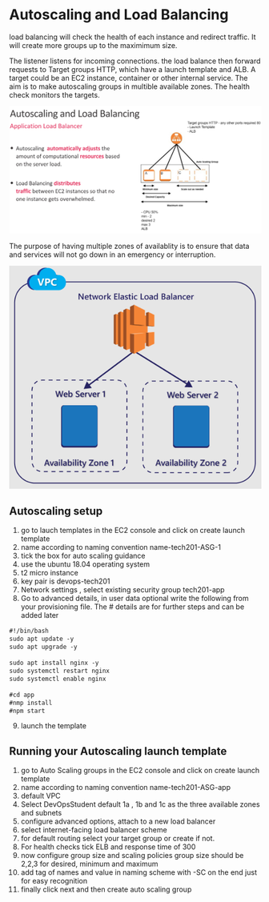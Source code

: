 # Autoscaling and Load Balancing

load balancing will check the health of each instance and redirect traffic. It will create more groups up to the maximimum size.

The listener listens for incoming connections. the load balance then forward requests to Target groups HTTP, which have a launch template and ALB. A target could be an EC2 instance, container or other internal service. The aim is to make autoscaling groups in multible available zones. The health check monitors the targets.

![Alt text](pics/AWS16.png "a title")

The purpose of having multiple zones of availablity is to ensure that data and services will not go down in an emergency or interruption.

![Alt text](pics/AWS17.PNG "a title")

## Autoscaling setup

1. go to lauch templates in the EC2 console and click on create launch template
2. name according to naming convention name-tech201-ASG-1
3. tick the box for auto scaling guidance
4. use the ubuntu 18.04 operating system
5. t2 micro instance
6. key pair is devops-tech201
7. Network settings , select existing security group tech201-app
8. Go to advanced details, in user data optional write the following from your provisioning file. The # details are for further steps and can be added later
```
#!/bin/bash
sudo apt update -y
sudo apt upgrade -y

sudo apt install nginx -y
sudo systemctl restart nginx
sudo systemctl enable nginx

#cd app
#nmp install
#npm start
```
9. launch the template

## Running your Autoscaling launch template

1. go to Auto Scaling groups in the EC2 console and click on create launch template
2. name according to naming convention name-tech201-ASG-app
3. default VPC
4. Select DevOpsStudent default 1a , 1b and 1c as the three available zones and subnets
5. configure advanced options, attach to a new load balancer
6. select internet-facing load balancer scheme
7. for default routing select your target group or create if not.
8. For health checks tick ELB and response time of 300
9. now configure group size and scaling policies group size should be 2,2,3 for desired, minimum and maximum
10. add tag of names and value in naming scheme with -SC on the end just for easy recognition
11. finally click next and then create auto scaling group


